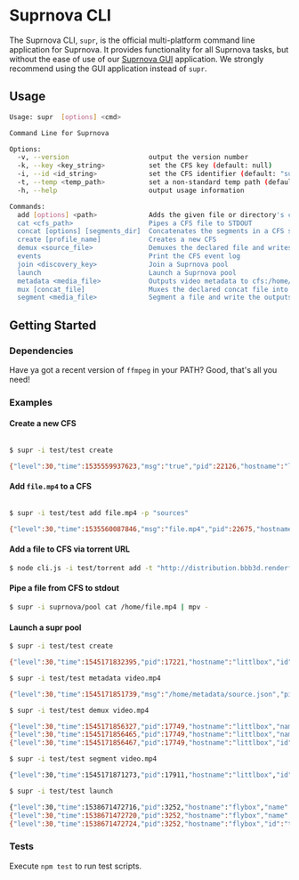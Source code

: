 # Suprnova CLI

The Suprnova CLI, `supr`, is the official multi-platform command line application for Suprnova. It provides functionality for all Suprnova tasks, but without the ease of use of our [Suprnova GUI](gui.md) application. We strongly recommend using the GUI application instead of `supr`.

## Usage

```bash
Usage: supr  [options] <cmd>

Command Line for Suprnova

Options:
  -v, --version                    output the version number
  -k, --key <key_string>           set the CFS key (default: null)
  -i, --id <id_string>             set the CFS identifier (default: "suprnova/pool")
  -t, --temp <temp_path>           set a non-standard temp path (default: "/tmp")
  -h, --help                       output usage information

Commands:
  add [options] <path>             Adds the given file or directory's contents to a CFS.
  cat <cfs_path>                   Pipes a CFS file to STDOUT
  concat [options] [segments_dir]  Concatenates the segments in a CFS segments dir
  create [profile_name]            Creates a new CFS
  demux <source_file>              Demuxes the declared file and writes the tracks to CFS
  events                           Print the CFS event log
  join <discovery_key>             Join a Suprnova pool
  launch                           Launch a Suprnova pool
  metadata <media_file>            Outputs video metadata to cfs:/home/sources/metadata/
  mux [concat_file]                Muxes the declared concat file into an MP4 container
  segment <media_file>             Segment a file and write the outputs to CFS
```

## Getting Started

### Dependencies

Have ya got a recent version of `ffmpeg` in your PATH? Good, that's all you need!

### Examples

#### Create a new CFS

```bash

$ supr -i test/test create

{"level":30,"time":1535559937623,"msg":"true","pid":22126,"hostname":"littlbox","id":"test/test","key":"ac9b4101cb4829fbe8f58038706d5b08e10c2c5b59c9d104a64e0d0d4bfe5f58","profile":"work","v":1}
```

#### Add `file.mp4` to a CFS

```bash

$ supr -i test/test add file.mp4 -p "sources"

{"level":30,"time":1535560087846,"msg":"file.mp4","pid":22675,"hostname":"littlbox","id":"test/test","key":"ac9b4101cb4829fbe8f58038706d5b08e10c2c5b59c9d104a64e0d0d4bfe5f58","add":"file.mp4","v":1}
```

#### Add a file to CFS via torrent URL
```bash
$ node cli.js -i test/torrent add -t "http://distribution.bbb3d.renderfarming.net/video/mp4/bbb_sunflower_1080p_60fps_normal.mp4.torrent"
```

#### Pipe a file from CFS to stdout

```bash
$ supr -i suprnova/pool cat /home/file.mp4 | mpv -
```

#### Launch a supr pool
```bash
$ supr -i test/test create

{"level":30,"time":1545171832395,"pid":17221,"hostname":"littlbox","id":"test/test","key":"8b3a37f27d366a0ff9d20c1ccc55088b7fa2000a59ff315601c3972d7921adfb","command":"create","success":true,"v":1}

$ supr -i test/test metadata video.mp4

{"level":30,"time":1545171851739,"msg":"/home/metadata/source.json","pid":17637,"hostname":"littlbox","id":"test/test","key":"8b3a37f27d366a0ff9d20c1ccc55088b7fa2000a59ff315601c3972d7921adfb","command":"metadata","file":"video.mp4","v":1}

$ supr -i test/test demux video.mp4

{"level":30,"time":1545171856327,"pid":17749,"hostname":"littlbox","name":"progress","progress":"89","timemark":"00:52:45.28","v":1}
{"level":30,"time":1545171856465,"pid":17749,"hostname":"littlbox","name":"progress","progress":"100","timemark":"00:59:05.79","v":1}
{"level":30,"time":1545171856467,"pid":17749,"hostname":"littlbox","id":"test/test","key":"8b3a37f27d366a0ff9d20c1ccc55088b7fa2000a59ff315601c3972d7921adfb","command":"demux","tracks":["/tmp/tracks-WgYPOZ/track_1_audio.mp4"],"v":1}

$ supr -i test/test segment video.mp4

{"level":30,"time":1545171871273,"pid":17911,"hostname":"littlbox","id":"test/test","key":"8b3a37f27d366a0ff9d20c1ccc55088b7fa2000a59ff315601c3972d7921adfb","command":"segment","opts":{"id":"test/test","key":null,"temp":"/tmp"},"segments":[<LOTS AND LOTS OF SEGMENTS HERE>], "v": 1}

$ supr -i test/test launch

{"level":30,"time":1538671472716,"pid":3252,"hostname":"flybox","name":"pool","tracks":["/tmp/tracks-fpuSoQ/track_1_audio.mp4"],"segmentsAvailable":[<ALL_DEM_SEGMENT_FILES>],"ready":true,"v":1}
{"level":30,"time":1538671472720,"pid":3252,"hostname":"flybox","name":"launch","discoveryKey":"319826a3f4a8c6a9246157e5ddb34211d6c538d0c5a9e8cdc74afe672ea0a1e9","v":1}
{"level":30,"time":1538671472724,"pid":3252,"hostname":"flybox","id":"test/test","key":"567caffcd1d40fdcc1d34c5614e0af830a65cbe25d4fc6d71204a8e26ee3dd2d","command":"launch","v":1}

```

### Tests

Execute `npm test` to run test scripts.
